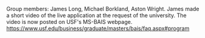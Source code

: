 Group members: James Long, Michael Borkland, Aston Wright. James made a short video of the live application at the request of the university. The video is now posted on USF's MS-BAIS webpage.
https://www.usf.edu/business/graduate/masters/bais/faq.aspx#program
